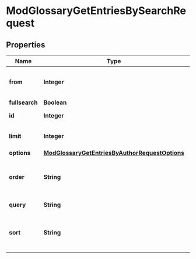 

# ModGlossaryGetEntriesBySearchRequest


## Properties

| Name | Type | Description | Notes |
|------------ | ------------- | ------------- | -------------|
|**from** | **Integer** | Start returning records from here |  [optional] |
|**fullsearch** | **Boolean** | The query |  [optional] |
|**id** | **Integer** | Glossary entry ID |  |
|**limit** | **Integer** | Number of records to return |  [optional] |
|**options** | [**ModGlossaryGetEntriesByAuthorRequestOptions**](ModGlossaryGetEntriesByAuthorRequestOptions.md) |  |  [optional] |
|**order** | **String** | Order by: &#39;CONCEPT&#39;, &#39;CREATION&#39; or &#39;UPDATE&#39; |  [optional] |
|**query** | **String** | The query string |  |
|**sort** | **String** | The direction of the order: &#39;ASC&#39; or &#39;DESC&#39; |  [optional] |



